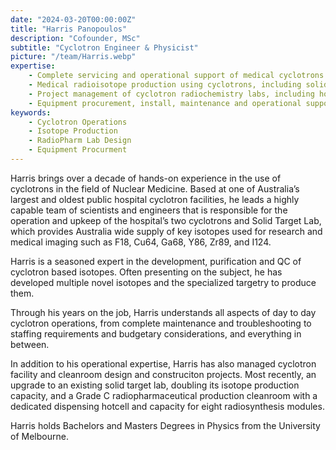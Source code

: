 ```yaml
---
date: "2024-03-20T00:00:00Z"
title: "Harris Panopoulos"
description: "Cofounder, MSc"
subtitle: "Cyclotron Engineer & Physicist"
picture: "/team/Harris.webp"
expertise:
    - Complete servicing and operational support of medical cyclotrons and ancillary equipment
    - Medical radioisotope production using cyclotrons, including solid target production, purification techniques and development for Cu-64, Ga-68, Y-86, Zr-89 and I-124
    - Project management of cyclotron radiochemistry labs, including hotcell and cleanroom design and construction
    - Equipment procurement, install, maintenance and operational support
keywords:
    - Cyclotron Operations
    - Isotope Production
    - RadioPharm Lab Design
    - Equipment Procurment
---
```

Harris brings over a decade of hands-on experience in the use of cyclotrons in the field of Nuclear Medicine. Based at one of Australia’s largest and oldest public hospital cyclotron facilities, he leads a highly capable team of scientists and engineers that is responsible for the operation and upkeep of the hospital’s two cyclotrons and Solid Target Lab, which provides Australia wide supply of key isotopes used for research and medical imaging such as F18, Cu64, Ga68, Y86, Zr89, and I124.

Harris is a seasoned expert in the development, purification and QC of cyclotron based isotopes. Often presenting on the subject, he has developed multiple novel isotopes and the specialized targetry to produce them.

Through his years on the job, Harris understands all aspects of day to day cyclotron operations, from complete maintenance and troubleshooting to staffing requirements and budgetary considerations, and everything in between.

In addition to his operational expertise, Harris has also managed cyclotron facility and cleanroom design and construciton projects. Most recently, an upgrade to an existing solid target lab, doubling its isotope production capacity, and a Grade C radiopharmaceutical production cleanroom with a dedicated dispensing hotcell and capacity for eight radiosynthesis modules.

Harris holds Bachelors and Masters Degrees in Physics from the University of Melbourne.
